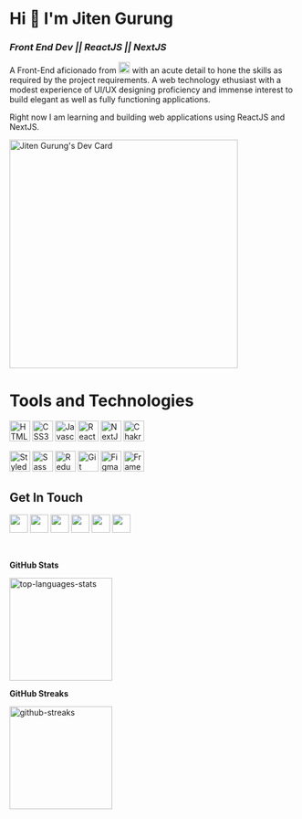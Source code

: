 # Hi 👋 I'm Jiten Gurung
### <em>Front End Dev || ReactJS || NextJS</em>

A Front-End aficionado from <img src="https://i.ibb.co/zGhdkV0/icons8-nepal-96.png" width=20> with an acute detail to hone the skills as required by the project requirements. A web technology ethusiast with a modest experience of UI/UX designing proficiency and immense interest to build elegant as well as fully functioning applications.

Right now I am learning and building web applications using ReactJS and NextJS.

<a href="https://app.daily.dev/zeetaen"><img src="https://api.daily.dev/devcards/195471802e354a579d431a49c22a66e8.png?r=8ha" width="400" alt="Jiten Gurung's Dev Card"/></a>

# Tools and Technologies

<p align="left">
<a href="https://developer.mozilla.org/en-US/docs/Glossary/HTML5" target="_blank" rel="noreferrer"><img src="https://raw.githubusercontent.com/danielcranney/readme-generator/main/public/icons/skills/html5-colored.svg" width="36" height="36" alt="HTML5" /></a>
<a href="https://www.w3.org/TR/CSS/#css" target="_blank" rel="noreferrer"><img src="https://raw.githubusercontent.com/danielcranney/readme-generator/main/public/icons/skills/css3-colored.svg" width="36" height="36" alt="CSS3" /></a>
<a href="https://developer.mozilla.org/en-US/docs/Web/JavaScript" target="_blank" rel="noreferrer"><img src="https://raw.githubusercontent.com/danielcranney/readme-generator/main/public/icons/skills/javascript-colored.svg" width="36" height="36" alt="Javascript" /></a>
<a href="https://reactjs.org/" target="_blank" rel="noreferrer"><img src="https://raw.githubusercontent.com/danielcranney/readme-generator/main/public/icons/skills/react-colored.svg" width="36" height="36" alt="React" /></a>
<a href="https://nextjs.org/docs" target="_blank" rel="noreferrer"><img src="https://raw.githubusercontent.com/danielcranney/readme-generator/main/public/icons/skills/nextjs-colored.svg" width="36" height="36" alt="NextJs" /></a>
<a href="https://chakra-ui.com/" target="_blank" rel="noreferrer"><img src="https://bestofjs.org/logos/chakra-ui.dark.svg" width="36" height="36" alt="Chakra UI" /></a>

<a href="https://styled-components.com/" target="_blank" rel="noreferrer"><img src="https://styled-components.com/logo.png" width="36" height="36" alt="Styled Components" /></a>
<a href="https://sass-lang.com/" target="_blank" rel="noreferrer"><img src="https://raw.githubusercontent.com/danielcranney/readme-generator/main/public/icons/skills/sass-colored.svg" width="36" height="36" alt="Sass" /></a>
<a href="https://redux.js.org/" target="_blank" rel="noreferrer"><img src="https://raw.githubusercontent.com/danielcranney/readme-generator/main/public/icons/skills/redux-colored.svg" width="36" height="36" alt="Redux" /></a>
<a href="https://git-scm.com" target="_blank" rel="noreferrer"><img src="https://cdn.icon-icons.com/icons2/2107/PNG/512/file_type_git_icon_130581.png" width="36" height="36" alt="Git" /></a>
<a href="https://www.figma.com/" target="_blank" rel="noreferrer"><img src="https://raw.githubusercontent.com/danielcranney/readme-generator/main/public/icons/skills/figma-colored.svg" width="36" height="36" alt="Figma" /></a>
<a href="https://www.framer.com/docs/" target="_blank" rel="noreferrer"><img src="https://www.jitendragurung.com.np/images/framer-motion.png" width="36" height="36" alt="Framer Motion" /></a>
<!-- <a href="https://www.postman.com/" target="_blank" rel="noreferrer"><img src="https://cdn.icon-icons.com/icons2/3053/PNG/512/postman_macos_bigsur_icon_189815.png" width="36" height="36" alt="Postman" /></a> -->

<!-- <a href="https://nodejs.org/en/" target="_blank" rel="noreferrer"><img src="https://raw.githubusercontent.com/danielcranney/readme-generator/main/public/icons/skills/nodejs-colored.svg" width="36" height="36" alt="NodeJS" /></a>
<a href="https://expressjs.com/" target="_blank" rel="noreferrer"><img src="https://raw.githubusercontent.com/danielcranney/readme-generator/main/public/icons/skills/express-colored.svg" width="36" height="36" alt="Express" /></a>
<a href="https://www.mongodb.com/" target="_blank" rel="noreferrer"><img src="https://raw.githubusercontent.com/danielcranney/readme-generator/main/public/icons/skills/mongodb-colored.svg" width="36" height="36" alt="MongoDB" /></a> -->
</p>

## Get In Touch
  
<p align="left">
<a href="https://www.jitendragurung.com.np/" target="_blank" rel="noreferrer"><img src="https://cdn.icon-icons.com/icons2/306/PNG/512/Website-Icon_33937.png" width="32" height="32" /></a> 
<a href="https://www.linkedin.com/in/zeetaen1878/" target="_blank" rel="noreferrer"><img src="https://raw.githubusercontent.com/danielcranney/readme-generator/main/public/icons/socials/linkedin.svg" width="32" height="32" /></a>
<a href="https://codepen.io/zeetaen1989" target="_blank" rel="noreferrer"><img src="https://raw.githubusercontent.com/danielcranney/readme-generator/main/public/icons/socials/codepen.svg" width="32" height="32" /></a>
<a href="https://www.facebook.com/zeetaen" target="_blank" rel="noreferrer"><img src="https://raw.githubusercontent.com/danielcranney/readme-generator/main/public/icons/socials/facebook.svg" width="32" height="32" /></a>
<a href="http://www.instagram.com/zeetaen" target="_blank" rel="noreferrer"><img src="https://raw.githubusercontent.com/danielcranney/readme-generator/main/public/icons/socials/instagram.svg" width="32" height="32" /></a>
<a href="https://www.twitter.com/zeetaen" target="_blank" rel="noreferrer"><img src="https://raw.githubusercontent.com/danielcranney/readme-generator/main/public/icons/socials/twitter.svg" width="32" height="32" /></a>
<!-- <a href="https://www.stackoverflow.com/users/zeetaen" target="_blank" rel="noreferrer"><img src="https://raw.githubusercontent.com/danielcranney/readme-generator/main/public/icons/socials/stackoverflow.svg" width="32" height="32" /></a>
<a href="https://www.youtube.com/c/zeetaen" target="_blank" rel="noreferrer"><img src="https://raw.githubusercontent.com/danielcranney/readme-generator/main/public/icons/socials/youtube.svg" width="32" height="32" /></a> -->
</p>

<br />

<b>GitHub Stats</b>

<img height="180em" src="https://github-readme-stats.vercel.app/api/top-langs/?username=zeetaengrg&layout=compact&theme=algolia&hide_border=true" alt="top-languages-stats"/>

<b>GitHub Streaks</b>

<img height="180em" src="https://github-readme-streak-stats.herokuapp.com?user=zeetaengrg&hide_border=true&theme=holi-theme&date_format=M%20j%5B%2C%20Y%5D" alt="github-streaks" />

<!-- <b>GitHub Graphs</b>

<a href="http://www.github.com/zeetaen1989"><img src="https://activity-graph.herokuapp.com/graph?username=zeetaengrg&bg_color=000000&color=ffffff&line=0891b2&point=ffffff&area_color=1c1917&area=true&hide_border=true&custom_title=GitHub%20Commits%20Graph" alt="GitHub Commits Graph" /></a> -->
